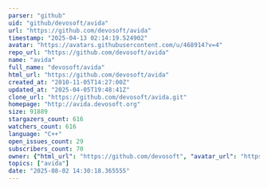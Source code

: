 ```yaml
---
parser: "github"
uid: "github/devosoft/avida"
url: "https://github.com/devosoft/avida"
timestamp: "2025-04-13 02:14:19.524902"
avatar: "https://avatars.githubusercontent.com/u/468914?v=4"
repo_url: "https://github.com/devosoft/avida"
name: "avida"
full_name: "devosoft/avida"
html_url: "https://github.com/devosoft/avida"
created_at: "2010-11-05T14:27:00Z"
updated_at: "2025-04-05T19:48:41Z"
clone_url: "https://github.com/devosoft/avida.git"
homepage: "http://avida.devosoft.org"
size: 91889
stargazers_count: 616
watchers_count: 616
language: "C++"
open_issues_count: 29
subscribers_count: 70
owner: {"html_url": "https://github.com/devosoft", "avatar_url": "https://avatars.githubusercontent.com/u/468914?v=4", "login": "devosoft", "type": "Organization"}
topics: ["avida"]
date: "2025-08-02 14:30:18.365555"
---
```

